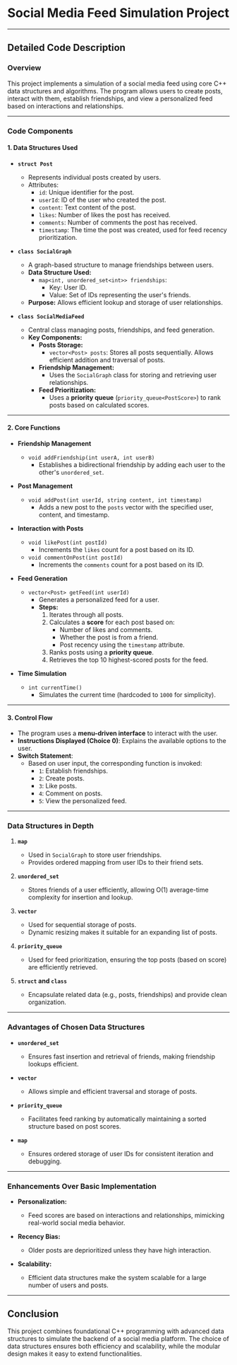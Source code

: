 # Social Media Feed Simulation Project

---

## **Detailed Code Description**

### **Overview**
This project implements a simulation of a social media feed using core C++ data structures and algorithms. The program allows users to create posts, interact with them, establish friendships, and view a personalized feed based on interactions and relationships.

---

### **Code Components**

#### 1. **Data Structures Used**
- **`struct Post`**
  - Represents individual posts created by users.  
  - Attributes:  
    - `id`: Unique identifier for the post.  
    - `userId`: ID of the user who created the post.  
    - `content`: Text content of the post.  
    - `likes`: Number of likes the post has received.  
    - `comments`: Number of comments the post has received.  
    - `timestamp`: The time the post was created, used for feed recency prioritization.  

- **`class SocialGraph`**
  - A graph-based structure to manage friendships between users.  
  - **Data Structure Used:**
    - `map<int, unordered_set<int>> friendships`:  
      - Key: User ID.  
      - Value: Set of IDs representing the user's friends.  
  - **Purpose:** Allows efficient lookup and storage of user relationships.

- **`class SocialMediaFeed`**
  - Central class managing posts, friendships, and feed generation.  
  - **Key Components:**
    - **Posts Storage:**
      - `vector<Post> posts`: Stores all posts sequentially. Allows efficient addition and traversal of posts.
    - **Friendship Management:**
      - Uses the `SocialGraph` class for storing and retrieving user relationships.
    - **Feed Prioritization:**
      - Uses a **priority queue** (`priority_queue<PostScore>`) to rank posts based on calculated scores.

---

#### 2. **Core Functions**

- **Friendship Management**
  - `void addFriendship(int userA, int userB)`
    - Establishes a bidirectional friendship by adding each user to the other's `unordered_set`.  

- **Post Management**
  - `void addPost(int userId, string content, int timestamp)`
    - Adds a new post to the `posts` vector with the specified user, content, and timestamp.  

- **Interaction with Posts**
  - `void likePost(int postId)`
    - Increments the `likes` count for a post based on its ID.  
  - `void commentOnPost(int postId)`
    - Increments the `comments` count for a post based on its ID.  

- **Feed Generation**
  - `vector<Post> getFeed(int userId)`
    - Generates a personalized feed for a user.  
    - **Steps:**
      1. Iterates through all posts.
      2. Calculates a **score** for each post based on:
         - Number of likes and comments.
         - Whether the post is from a friend.
         - Post recency using the `timestamp` attribute.
      3. Ranks posts using a **priority queue**.
      4. Retrieves the top 10 highest-scored posts for the feed.

- **Time Simulation**
  - `int currentTime()`
    - Simulates the current time (hardcoded to `1000` for simplicity).

---

#### 3. **Control Flow**
- The program uses a **menu-driven interface** to interact with the user.
- **Instructions Displayed (Choice 0)**: Explains the available options to the user.
- **Switch Statement**:
  - Based on user input, the corresponding function is invoked:
    - `1`: Establish friendships.
    - `2`: Create posts.
    - `3`: Like posts.
    - `4`: Comment on posts.
    - `5`: View the personalized feed.

---

### **Data Structures in Depth**

1. **`map`**
   - Used in `SocialGraph` to store user friendships.  
   - Provides ordered mapping from user IDs to their friend sets.  

2. **`unordered_set`**
   - Stores friends of a user efficiently, allowing O(1) average-time complexity for insertion and lookup.  

3. **`vector`**
   - Used for sequential storage of posts.  
   - Dynamic resizing makes it suitable for an expanding list of posts.  

4. **`priority_queue`**
   - Used for feed prioritization, ensuring the top posts (based on score) are efficiently retrieved.  

5. **`struct` and `class`**
   - Encapsulate related data (e.g., posts, friendships) and provide clean organization.

---

### **Advantages of Chosen Data Structures**

- **`unordered_set`**
  - Ensures fast insertion and retrieval of friends, making friendship lookups efficient.  

- **`vector`**
  - Allows simple and efficient traversal and storage of posts.  

- **`priority_queue`**
  - Facilitates feed ranking by automatically maintaining a sorted structure based on post scores.  

- **`map`**
  - Ensures ordered storage of user IDs for consistent iteration and debugging.

---

### **Enhancements Over Basic Implementation**

- **Personalization:** 
  - Feed scores are based on interactions and relationships, mimicking real-world social media behavior.  

- **Recency Bias:**
  - Older posts are deprioritized unless they have high interaction.  

- **Scalability:**
  - Efficient data structures make the system scalable for a large number of users and posts.

---

## **Conclusion**

This project combines foundational C++ programming with advanced data structures to simulate the backend of a social media platform. The choice of data structures ensures both efficiency and scalability, while the modular design makes it easy to extend functionalities.
